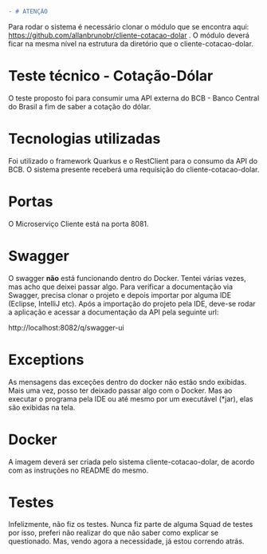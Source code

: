 ```diff
- # ATENÇÃO
```
Para rodar o sistema é necessário clonar o módulo que se encontra aqui: https://github.com/allanbrunobr/cliente-cotacao-dolar . O módulo deverá ficar na mesma nível na estrutura da diretório que o cliente-cotacao-dolar.

# Teste técnico -  Cotação-Dólar

O teste proposto foi para consumir uma API externa do BCB - Banco Central do Brasil a fim de saber a cotação do dólar. 

# Tecnologias utilizadas
Foi utilizado o framework Quarkus e o RestClient para o consumo da API do BCB. O sistema presente receberá uma requisição do cliente-cotacao-dolar. 

# Portas
  O Microserviço Cliente está na porta 8081.

# Swagger

O swagger **não** está funcionando dentro do Docker. Tentei várias vezes, mas acho que deixei passar algo. Para verificar a documentação via Swagger, precisa clonar o projeto e depois importar por alguma IDE (Eclipse, IntelliJ etc). Após a importação do projeto pela IDE, deve-se rodar a aplicação e acessar a documentação da API pela seguinte url: 


http://localhost:8082/q/swagger-ui

# Exceptions
As mensagens das exceções dentro do docker não estão sndo exibidas. Mais uma vez, posso ter deixado passar algo com o Docker. Mas ao executar o programa pela IDE ou até mesmo por um executável (*jar), elas são exibidas na tela.


# Docker

A imagem deverá ser criada pelo sistema cliente-cotacao-dolar, de acordo com as instruções no README do mesmo.

# Testes

Infelizmente, não fiz os testes. Nunca fiz parte de alguma Squad de testes por isso, preferi não realizar do que não saber como explicar se questionado. Mas, vendo agora a necessidade, já estou correndo atrás.
